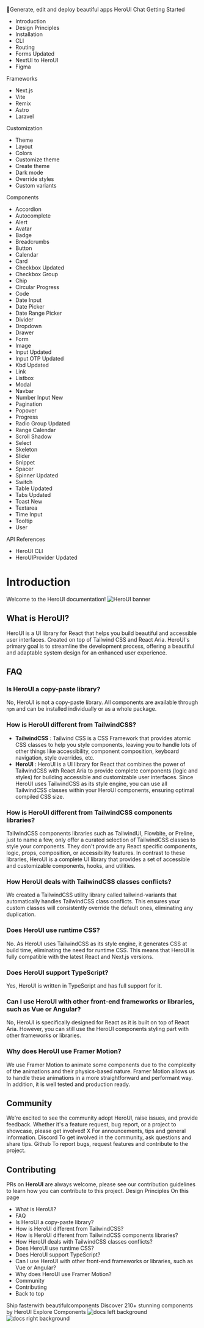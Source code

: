 🚀Generate, edit and deploy beautiful apps
HeroUI Chat
Getting Started
  * Introduction
  * Design Principles
  * Installation
  * CLI
  * Routing
  * Forms
Updated
  * NextUI to HeroUI
  * Figma


Frameworks
  * Next.js
  * Vite
  * Remix
  * Astro
  * Laravel


Customization
  * Theme
  * Layout
  * Colors
  * Customize theme
  * Create theme
  * Dark mode
  * Override styles
  * Custom variants


Components
  * Accordion
  * Autocomplete
  * Alert
  * Avatar
  * Badge
  * Breadcrumbs
  * Button
  * Calendar
  * Card
  * Checkbox
Updated
  * Checkbox Group
  * Chip
  * Circular Progress
  * Code
  * Date Input
  * Date Picker
  * Date Range Picker
  * Divider
  * Dropdown
  * Drawer
  * Form
  * Image
  * Input
Updated
  * Input OTP
Updated
  * Kbd
Updated
  * Link
  * Listbox
  * Modal
  * Navbar
  * Number Input
New
  * Pagination
  * Popover
  * Progress
  * Radio Group
Updated
  * Range Calendar
  * Scroll Shadow
  * Select
  * Skeleton
  * Slider
  * Snippet
  * Spacer
  * Spinner
Updated
  * Switch
  * Table
Updated
  * Tabs
Updated
  * Toast
New
  * Textarea
  * Time Input
  * Tooltip
  * User


API References
  * HeroUI CLI
  * HeroUIProvider
Updated


# Introduction
Welcome to the HeroUI documentation!
![HeroUI banner](https://www.heroui.com/_next/image?url=%2Fheroui-banner.png&w=1920&q=100)
## What is HeroUI?
HeroUI is a UI library for React that helps you build beautiful and accessible user interfaces. Created on top of Tailwind CSS and React Aria.
HeroUI's primary goal is to streamline the development process, offering a beautiful and adaptable system design for an enhanced user experience.
## FAQ
### Is HeroUI a copy-paste library?
No, HeroUI is not a copy-paste library. All components are available through `npm` and can be installed individually or as a whole package.
### How is HeroUI different from TailwindCSS?
  * **TailwindCSS** :
Tailwind CSS is a CSS Framework that provides atomic CSS classes to help you style components, leaving you to handle lots of other things like accessibility, component composition, keyboard navigation, style overrides, etc.
  * **HeroUI** :
HeroUI is a UI library for React that combines the power of TailwindCSS with React Aria to provide complete components (logic and styles) for building accessible and customizable user interfaces. Since HeroUI uses TailwindCSS as its style engine, you can use all TailwindCSS classes within your HeroUI components, ensuring optimal compiled CSS size.


### How is HeroUI different from TailwindCSS components libraries?
TailwindCSS components libraries such as TailwindUI, Flowbite, or Preline, just to name a few, only offer a curated selection of TailwindCSS classes to style your components. They don't provide any React specific components, logic, props, composition, or accessibility features.
In contrast to these libraries, HeroUI is a complete UI library that provides a set of accessible and customizable components, hooks, and utilities.
### How HeroUI deals with TailwindCSS classes conflicts?
We created a TailwindCSS utility library called tailwind-variants that automatically handles TailwindCSS class conflicts. This ensures your custom classes will consistently override the default ones, eliminating any duplication.
### Does HeroUI use runtime CSS?
No. As HeroUI uses TailwindCSS as its style engine, it generates CSS at build time, eliminating the need for runtime CSS. This means that HeroUI is fully compatible with the latest React and Next.js versions.
### Does HeroUI support TypeScript?
Yes, HeroUI is written in TypeScript and has full support for it.
### Can I use HeroUI with other front-end frameworks or libraries, such as Vue or Angular?
No, HeroUI is specifically designed for React as it is built on top of React Aria. However, you can still use the HeroUI components styling part with other frameworks or libraries.
### Why does HeroUI use Framer Motion?
We use Framer Motion to animate some components due to the complexity of the animations and their physics-based nature. Framer Motion allows us to handle these animations in a more straightforward and performant way. In addition, it is well tested and production ready.
## Community
We're excited to see the community adopt HeroUI, raise issues, and provide feedback. Whether it's a feature request, bug report, or a project to showcase, please get involved!
X
For announcements, tips and general information.
Discord
To get involved in the community, ask questions and share tips.
Github
To report bugs, request features and contribute to the project.
## Contributing
PRs on **HeroUI** are always welcome, please see our contribution guidelines to learn how you can contribute to this project.
Design Principles
On this page
  * What is HeroUI?
  * FAQ
  * Is HeroUI a copy-paste library?
  * How is HeroUI different from TailwindCSS?
  * How is HeroUI different from TailwindCSS components libraries?
  * How HeroUI deals with TailwindCSS classes conflicts?
  * Does HeroUI use runtime CSS?
  * Does HeroUI support TypeScript?
  * Can I use HeroUI with other front-end frameworks or libraries, such as Vue or Angular?
  * Why does HeroUI use Framer Motion?
  * Community
  * Contributing
  * Back to top


Ship fasterwith beautifulcomponents
Discover 210+ stunning components by HeroUI
Explore Components
![docs left background](https://heroui-assets.nyc3.cdn.digitaloceanspaces.com/images/docs-left.png)
![docs right background](https://heroui-assets.nyc3.cdn.digitaloceanspaces.com/images/docs-right.png)
